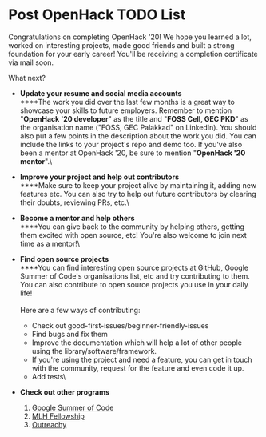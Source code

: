 # Post OpenHack TODO List

Congratulations on completing OpenHack '20! We hope you learned a lot, worked on interesting projects, made good friends and built a strong foundation for your early career! You'll be receiving a completion certificate via mail soon.&#x20;

What next?

* **Update your resume and social media accounts**\
  ****The work you did over the last few months is a great way to showcase your skills to future employers. Remember to mention "**OpenHack '20 developer**" as the title and "**FOSS Cell, GEC PKD**" as the organisation name ("FOSS, GEC Palakkad" on LinkedIn). You should also put a few points in the description about the work you did. You can include the links to your project's repo and demo too. If you've also been a mentor at OpenHack '20, be sure to mention "**OpenHack '20 mentor**".\

* **Improve your project and help out contributors**\
  ****Make sure to keep your project alive by maintaining it, adding new features etc. You can also try to help out future contributors by clearing their doubts, reviewing PRs, etc.\

* **Become a mentor and help others**\
  ****You can give back to the community by helping others, getting them excited with open source, etc! You're also welcome to join next time as a mentor!\

* **Find open source projects**\
  ****You can find interesting open source projects at GitHub, Google Summer of Code's organisations list, etc and try contributing to them. You can also contribute to open source projects you use in your daily life!\
  \
  Here are a few ways of contributing:
  * Check out good-first-issues/beginner-friendly-issues
  * Find bugs and fix them
  * Improve the documentation which will help a lot of other people using the library/software/framework.
  * If you're using the project and need a feature, you can get in touch with the community, request for the feature and even code it up.
  * Add tests\

* **Check out other programs**
  1. [Google Summer of Code](https://summerofcode.withgoogle.com)
  2. [MLH Fellowship](https://fellowship.mlh.io)
  3. [Outreachy](https://www.outreachy.org)
